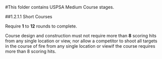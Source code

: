#This folder contains USPSA Medium Course stages.

##1.2.1.1 Short Courses

Require **1** to **12** rounds to complete.

Course design and construction must not require more than **8** scoring hits from any single location or view, nor allow a competitor to shoot all targets in the course of fire from any single location or viewif the course requires more than 8 scoring hits.